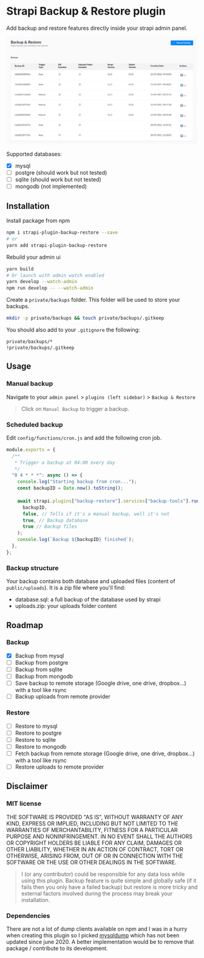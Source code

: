 # Strapi Backup & Restore plugin

Add backup and restore features directly inside your strapi admin panel.

![Alt text](assets/docs/manual_backup.png "Title")

Supported databases:
- [x] mysql
- [ ] postgre (should work but not tested)
- [ ] sqlite (should work but not tested)
- [ ] mongodb (not implemented)

## Installation

Install package from npm

```bash
npm i strapi-plugin-backup-restore --save
# or
yarn add strapi-plugin-backup-restore
```

Rebuild your admin ui
```bash
yarn build
# Or launch with admin watch enabled
yarn develop --watch-admin
npm run develop -- --watch-admin 
```

Create a `private/backups` folder. This folder will be used to store your backups.

```bash
mkdir -p private/backups && touch private/backups/.gitkeep
```

You should also add to your `.gitignore` the following:

```
private/backups/*
!private/backups/.gitkeep
```
## Usage
### Manual backup

Navigate to your `admin panel` > `plugins (left sidebar)` > `Backup & Restore`

> Click on `Manual Backup` to trigger a backup.

### Scheduled backup

Edit `config/functions/cron.js` and add the following cron job.

```javascript
module.exports = {
  /**
   * Trigger a backup at 04:00 every day
   */
  "0 4 * * *": async () => {
    console.log("Starting backup from cron...");
    const backupID = Date.now().toString();

    await strapi.plugins["backup-restore"].services["backup-tools"].runBackup(
      backupID,
      false, // Tells if it's a manual backup, well it's not
      true, // Backup database
      true // Backup files
    );
    console.log(`Backup ${backupID} finished`);
  },
};
```

### Backup structure

Your backup contains both database and uploaded files (content of `public/uploads`).
It is a zip file where you'll find:

- database.sql: a full backup of the database used by strapi
- uploads.zip: your uploads folder content

## Roadmap
### Backup
- [x] Backup from mysql 
- [ ] Backup from postgre
- [ ] Backup from sqlite 
- [ ] Backup from mongodb
- [ ] Save backup to remote storage (Google drive, one drive, dropbox...) with a tool like rsync
- [ ] Backup uploads from remote provider

### Restore
- [ ] Restore to mysql 
- [ ] Restore to postgre
- [ ] Restore to sqlite 
- [ ] Restore to mongodb
- [ ] Fetch backup from remote storage (Google drive, one drive, dropbox...) with a tool like rsync
- [ ] Restore uploads to remote provider

## Disclaimer

### MIT license

THE SOFTWARE IS PROVIDED "AS IS", WITHOUT WARRANTY OF ANY KIND, EXPRESS OR IMPLIED, INCLUDING BUT NOT LIMITED TO THE WARRANTIES OF MERCHANTABILITY, FITNESS FOR A PARTICULAR PURPOSE AND NONINFRINGEMENT. IN NO EVENT SHALL THE AUTHORS OR COPYRIGHT HOLDERS BE LIABLE FOR ANY CLAIM, DAMAGES OR OTHER LIABILITY, WHETHER IN AN ACTION OF CONTRACT, TORT OR OTHERWISE, ARISING FROM, OUT OF OR IN CONNECTION WITH THE SOFTWARE OR THE USE OR OTHER DEALINGS IN THE SOFTWARE.

> I (or any contributor) could be responsible for any data loss while using this plugin. Backup feature is quite simple and globally safe (if it fails then you only have a failed backup) but restore is more tricky and external factors involved during the process may break your installation.
### Dependencies
There are not a lot of dump clients available on npm and I was in a hurry when creating this plugin so I picked [mysqldump](https://npmjs.com/package/mysqldump) which has not been updated since june 2020. A better implementation would be to remove that package / contribute to its development.

